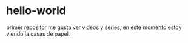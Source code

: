 # hello-world
primer repositor
me gusta ver videos y series, en este  momento estoy viendo la casas de papel.
